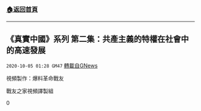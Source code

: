 ###  [:house:返回首頁](https://github.com/ourhimalayas/txt)
---

## 《真實中國》系列 第二集：共產主義的特權在社會中的高速發展
`2020-10-05 01:28 GM47` [轉載自GNews](https://gnews.org/zh-hant/403171/)

視頻製作：爆料革命戰友

戰友之家視頻譯製組



0
